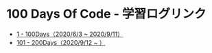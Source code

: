 # 100 Days Of Code - 学習ログリンク

- [1 - 100Days（2020/6/3 ~ 2020/9/11）](r1-log.md)
- [101 - 200Days（2020/9/12 ~ ）](r2-log.md)
